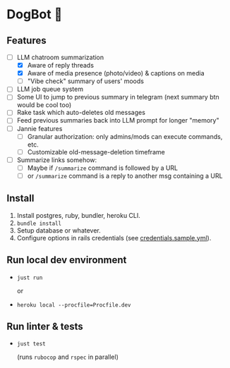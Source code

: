 # DogBot 🐶

## Features
- [ ] LLM chatroom summarization
  - [x] Aware of reply threads
  - [x] Aware of media presence (photo/video) & captions on media
  - [ ] "Vibe check" summary of users' moods
- [ ] LLM job queue system
- [ ] Some UI to jump to previous summary in telegram (next summary btn would be cool too)
- [ ] Rake task which auto-deletes old messages
- [ ] Feed previous summaries back into LLM prompt for longer "memory"
- [ ] Jannie features
  - [ ] Granular authorization: only admins/mods can execute commands, etc.
  - [ ] Customizable old-message-deletion timeframe
- [ ] Summarize links somehow:
  - [ ] Maybe if `/summarize` command is followed by a URL
  - [ ] or `/summarize` command is a reply to another msg containing a URL

## Install
1. Install postgres, ruby, bundler, heroku CLI.
2. `bundle install`
3. Setup database or whatever.
4. Configure options in rails credentials (see [credentials.sample.yml](./config/credentials.sample.yml)).

## Run local dev environment
* `just run`

  or

* `heroku local --procfile=Procfile.dev`

## Run linter & tests
* `just test`

  (runs `rubocop` and `rspec` in parallel)
